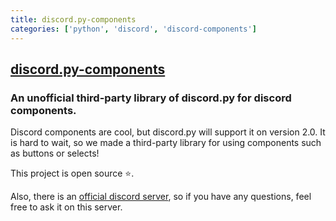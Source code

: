 ```yaml
---
title: discord.py-components
categories: ['python', 'discord', 'discord-components']
---
```

## [discord.py-components](https://github.com/kiki7000/discord.py-components)

### An unofficial third-party library of discord.py for discord components.


Discord components are cool, but discord.py will support it on version 2.0. It
is hard to wait, so we made a third-party library for using components such as
buttons or selects!

This project is open source ⭐.

Also, there is an [official discord server](https://discord.gg/pKM6stqPxS), so
if you have any questions, feel free to ask it on this server.
